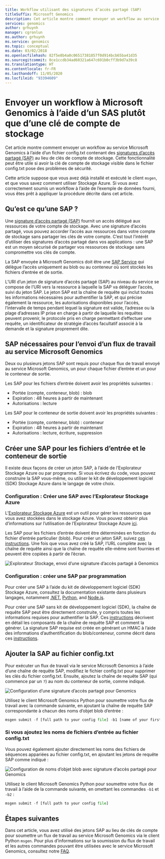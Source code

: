 ```yaml
---
title: Workflow utilisant des signatures d’accès partagé (SAP)
titleSuffix: Microsoft Genomics
description: Cet article montre comment envoyer un workflow au service Microsoft Genomics à l’aide de signatures d’accès partagé (SAP) au lieu de clés de compte de stockage.
services: genomics
author: grhuynh
manager: cgronlun
ms.author: grhuynh
ms.service: genomics
ms.topic: conceptual
ms.date: 03/02/2018
ms.openlocfilehash: 82f5e8b4a0c06517381857f0d914bcb65ba41d35
ms.sourcegitcommit: 0ce1ccdb34ad60321a647c691b0cff3b9d7a39c8
ms.translationtype: HT
ms.contentlocale: fr-FR
ms.lasthandoff: 11/05/2020
ms.locfileid: "93394609"
---
```

# <a name="submit-a-workflow-to-microsoft-genomics-using-a-sas-instead-of-a-storage-account-key"></a>Envoyer un workflow à Microsoft Genomics à l’aide d’un SAS plutôt que d’une clé de compte de stockage 

Cet article montre comment envoyer un workflow au service Microsoft Genomics à l’aide d’un fichier config.txt contenant des [signatures d’accès partagé (SAP)](../storage/common/storage-sas-overview.md) au lieu de clés de compte de stockage. Cette fonctionnalité peut être utile si avoir la clé de compte de stockage visible dans le fichier config.txt pose des problèmes de sécurité. 

Cette article suppose que vous avez déjà installé et exécuté le client `msgen`, et que vous savez comment utiliser Stockage Azure. Si vous avez correctement soumis un workflow à l’aide de l’exemple de données fourni, vous êtes prêt à appliquer la procédure décrite dans cet article. 

## <a name="what-is-a-sas"></a>Qu’est ce qu’une SAP ?
Une [signature d’accès partagé (SAP)](../storage/common/storage-sas-overview.md) fournit un accès délégué aux ressources de votre compte de stockage. Avec une signature d’accès partagé, vous pouvez accorder l’accès aux ressources dans votre compte de stockage sans partager les clés de votre compte. C’est tout l’intérêt d’utiliser des signatures d’accès partagé dans vos applications : une SAP est un moyen sécurisé de partager vos ressources de stockage sans compromettre vos clés de compte.

La SAP envoyée à Microsoft Genomics doit être une [SAP Service](/rest/api/storageservices/Constructing-a-Service-SAS) qui délègue l’accès uniquement au blob ou au conteneur où sont stockés les fichiers d’entrée et de sortie. 

L’URI d’un jeton de signature d’accès partagé (SAP) au niveau du service se compose de l’URI vers la ressource à laquelle la SAP va déléguer l’accès, suivi du jeton SAP. Le jeton SAP est la chaîne de requête qui inclut toutes les informations nécessaires pour authentifier la SAP, et qui précise également la ressource, les autorisations disponibles pour l’accès, l’intervalle de temps pendant lequel la signature est valide, l’adresse ou la plage d’adresses IP prise en charge à partir de laquelle les requêtes peuvent provenir, le protocole pris en charge permettant d’effectuer une requête, un identificateur de stratégie d’accès facultatif associé à la demande et la signature proprement dite. 

## <a name="sas-needed-for-submitting-a-workflow-to-the-microsoft-genomics-service"></a>SAP nécessaires pour l’envoi d’un flux de travail au service Microsoft Genomics
Deux ou plusieurs jetons SAP sont requis pour chaque flux de travail envoyé au service Microsoft Genomics, un pour chaque fichier d’entrée et un pour le conteneur de sortie.

Les SAP pour les fichiers d’entrée doivent avoir les propriétés suivantes :
 - Portée (compte, conteneur, blob) : blob
 - Expiration : 48 heures à partir de maintenant
 - Autorisations : lecture

Les SAP pour le conteneur de sortie doivent avoir les propriétés suivantes :
 - Portée (compte, conteneur, blob) : conteneur
 - Expiration : 48 heures à partir de maintenant
 - Autorisations : lecture, écriture, suppression


## <a name="create-a-sas-for-the-input-files-and-the-output-container"></a>Créer une SAP pour les fichiers d’entrée et le conteneur de sortie
Il existe deux façons de créer un jeton SAP, à l’aide de l’Explorateur Stockage Azure ou par programme.  Si vous écrivez du code, vous pouvez construire la SAP vous-même, ou utiliser le kit de développement logiciel (SDK) Stockage Azure dans le langage de votre choix.


### <a name="set-up-create-a-sas-using-azure-storage-explorer"></a>Configuration : Créer une SAP avec l’Explorateur Stockage Azure

L’[Explorateur Stockage Azure](https://azure.microsoft.com/features/storage-explorer/) est un outil pour gérer les ressources que vous avez stockées dans le stockage Azure.  Vous pouvez obtenir plus d’informations sur l’utilisation de l’Explorateur Stockage Azure [ici](../vs-azure-tools-storage-manage-with-storage-explorer.md).

Les SAP pour les fichiers d’entrée doivent être déterminées en fonction du fichier d’entrée particulier (blob). Pour créer un jeton SAP, suivez [ces instructions](../storage/blobs/storage-quickstart-blobs-storage-explorer.md). Une fois que vous avez créé la SAP, l’URL complète avec la chaîne de requête ainsi que la chaîne de requête elle-même sont fournies et peuvent être copiées à partir de l’écran.

 ![Explorateur Stockage, envoi d’une signature d’accès partagé à Genomics](./media/quickstart-input-sas/genomics-sas-storageexplorer.png "Explorateur Stockage, envoi d’une signature d’accès partagé à Genomics")


### <a name="set-up-create-a-sas-programmatically"></a>Configuration : créer une SAP par programmation

Pour créer une SAP à l’aide du kit de développement logiciel (SDK) Stockage Azure, consultez la documentation existante dans plusieurs langages, notamment [.NET](../storage/common/storage-sas-overview.md), [Python](../storage/blobs/storage-quickstart-blobs-python.md), and [Node.js](../storage/blobs/storage-quickstart-blobs-nodejs.md). 

Pour créer une SAP sans kit de développement logiciel (SDK), la chaîne de requête SAP peut être directement construite, y compris toutes les informations requises pour authentifier la SAP. Ces [instructions](/rest/api/storageservices/constructing-a-service-sas) décrivent en détail les composants de la chaîne de requête SAP et comment la générer. La signature SAP requise est créée en générant un HMAC à l’aide des informations d’authentification du blob/conteneur, comme décrit dans ces [instructions](/rest/api/storageservices/service-sas-examples).


## <a name="add-the-sas-to-the-configtxt-file"></a>Ajouter la SAP au fichier config.txt
Pour exécuter un flux de travail via le service Microsoft Genomics à l’aide d’une chaîne de requête SAP, modifiez le fichier config.txt pour supprimer les clés du fichier config.txt. Ensuite, ajoutez la chaîne de requête SAP (qui commence par un `?`) au nom du conteneur de sortie, comme indiqué. 

![Configuration d’une signature d’accès partagé pour Genomics](./media/quickstart-input-sas/genomics-sas-config.png "Configuration d’une signature d’accès partagé pour Genomics")

Utilisez le client Microsoft Genomics Python pour soumettre votre flux de travail avec la commande suivante, en ajoutant la chaîne de requête SAP correspondante à chacun des noms d’objet blob d’entrée :

```python
msgen submit -f [full path to your config file] -b1 [name of your first paired end read file, SAS query string appended] -b2 [name of your second paired end read file, SAS query string appended]
```

### <a name="if-adding-the-input-file-names-to-the-configtxt-file"></a>Si vous ajoutez les noms de fichiers d’entrée au fichier config.txt
Vous pouvez également ajouter directement les noms des fichiers de séquences appariées au fichier config.txt, en ajoutant les jetons de requête SAP comme indiqué :

![Configuration de noms d’objet blob avec signature d’accès partagé pour Genomics](./media/quickstart-input-sas/genomics-sas-config-blobnames.png "Configuration de noms d’objet blob avec signature d’accès partagé pour Genomics")

Utilisez le client Microsoft Genomics Python pour soumettre votre flux de travail à l’aide de la commande suivante, en omettant les commandes `-b1` et `-b2` :

```python
msgen submit -f [full path to your config file] 
```

## <a name="next-steps"></a>Étapes suivantes
Dans cet article, vous avez utilisé des jetons SAP au lieu de clés de compte pour soumettre un flux de travail au service Microsoft Genomics via le client Python `msgen`. Pour plus d’informations sur la soumission du flux de travail et les autres commandes pouvant être utilisées avec le service Microsoft Genomics, consultez notre [FAQ](frequently-asked-questions-genomics.md).